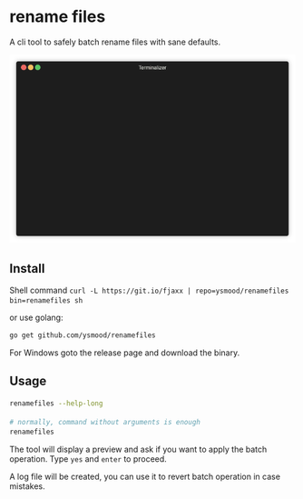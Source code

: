 # rename files

A cli tool to safely batch rename files with sane defaults.

![demo](./doc/demo.gif)

## Install

Shell command `curl -L https://git.io/fjaxx | repo=ysmood/renamefiles bin=renamefiles sh`

or use golang:

```bash
go get github.com/ysmood/renamefiles
```

For Windows goto the release page and download the binary.

## Usage

```bash
renamefiles --help-long

# normally, command without arguments is enough
renamefiles
```

The tool will display a preview and ask if you want to apply the batch operation. Type `yes` and `enter` to proceed.

A log file will be created, you can use it to revert batch operation in case mistakes.
